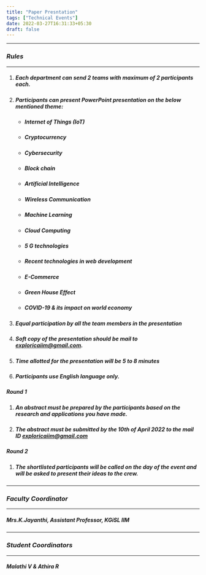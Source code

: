 ```yaml
---
title: "Paper Presntation"
tags: ["Technical Events"]
date: 2022-03-27T16:31:33+05:30
draft: false
---
```

***
### ***Rules***
***
1. ##### Each department can send 2 teams with maximum of 2 participants each.
2. ##### Participants can present PowerPoint presentation on the below mentioned theme:
   - ##### Internet of Things (IoT)
   - ##### Cryptocurrency
   - ##### Cybersecurity
   - ##### Block chain
   - ##### Artificial Intelligence
   - ##### Wireless Communication
   - ##### Machine Learning
   - ##### Cloud Computing
   - ##### 5 G technologies
   - ##### Recent technologies in web development
   - ##### E-Commerce
   - ##### Green House Effect
   - ##### COVID-19 & its impact on world economy
3. ##### Equal participation by all the team members in the presentation
4. ##### Soft copy of the presentation should be mail to exploricaiim@gmail.com.
5. ##### Time allotted for the presentation will be 5 to 8 minutes
6. ##### Participants use English language only.

##### ***Round 1***

1. ##### An abstract must be prepared by the participants based on the research and applications you have made.
2. ##### The abstract must be submitted by the 10th of April 2022 to the mail ID exploricaiim@gmail.com

##### ***Round 2***

1. ##### The shortlisted participants will be called on the day of the event and will be asked to present their ideas to the crew.

***
### ***Faculty Coordinator***
***
##### Mrs.K.Jayanthi, Assistant Professor, KGiSL IIM

***
### ***Student Coordinators***
***
##### Malathi V & Athira R



